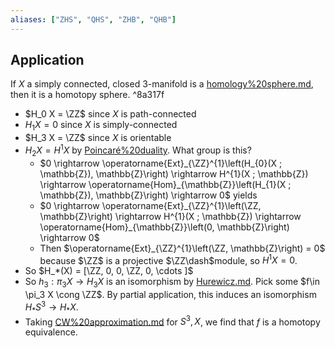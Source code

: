 ```yaml
---
aliases: ["ZHS", "QHS", "ZHB", "QHB"]
---
```


## Application
If $X$ a simply connected, closed 3-manifold is a [homology%20sphere.md](), then it is a homotopy sphere.  ^8a317f

- $H_0 X = \ZZ$ since $X$ is path-connected
- $H_1 X = 0$ since $X$ is simply-connected
- $H_3 X = \ZZ$ since $X$ is orientable
- $H_2 X = H^1 X$ by [Poincaré%20duality](Poincaré%20duality). What group is this?
  - $0 \rightarrow \operatorname{Ext}_{\ZZ}^{1}\left(H_{0}(X ; \mathbb{Z}), \mathbb{Z}\right) \rightarrow H^{1}(X ; \mathbb{Z}) \rightarrow \operatorname{Hom}_{\mathbb{Z}}\left(H_{1}(X ; \mathbb{Z}), \mathbb{Z}\right) \rightarrow 0$ yields
  - $0 \rightarrow \operatorname{Ext}_{\ZZ}^{1}\left(\ZZ, \mathbb{Z}\right) \rightarrow H^{1}(X ; \mathbb{Z}) \rightarrow \operatorname{Hom}_{\mathbb{Z}}\left(0, \mathbb{Z}\right) \rightarrow 0$
  - Then $\operatorname{Ext}_{\ZZ}^{1}\left(\ZZ, \mathbb{Z}\right) = 0$ because $\ZZ$ is a projective $\ZZ\dash$module, so $H^1 X = 0$.
- So $H_*(X) = [\ZZ, 0, 0, \ZZ, 0, \cdots ]$
- So $h_3: \pi_3 X \to H_3 X$ is an isomorphism by [Hurewicz.md](Hurewicz.md). Pick some $f\in \pi_3 X \cong \ZZ$. By partial application, this induces an isomorphism $H_* S^3 \to H_* X$.
- Taking [CW%20approximation.md](CW%20approximation.md) for $S^3, X$, we find that $f$ is a homotopy equivalence.